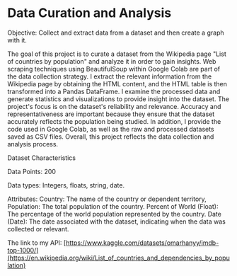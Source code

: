 # Data Curation and Analysis 
Objective: Collect and extract data from a dataset and then create a graph with it.

The goal of this project is to curate a dataset from the Wikipedia page "List of countries by population" and analyze it in order to gain insights. Web scraping techniques using BeautifulSoup within Google Colab are part of the data collection strategy. I extract the relevant information from the Wikipedia page by obtaining the HTML content, and the HTML table is then transformed into a Pandas DataFrame.  I examine the processed data and generate statistics and visualizations to provide insight into the dataset. The project's focus is on the dataset's reliability and relevance. Accuracy and representativeness are important because they ensure that the dataset accurately reflects the population being studied. In addition, I provide the code used in Google Colab, as well as the raw and processed datasets saved as CSV files. Overall, this project reflects the data collection and analysis process.


Dataset Characteristics

Data Points: 200

Data types: Integers, floats, string, date.

Attributes: Country: The name of the country or dependent territory, Population: The total population of the country. Percent of World (Float): The percentage of the world population represented by the country. Date (Date): The date associated with the dataset, indicating when the data was collected or relevant.




The link to my API: [https://www.kaggle.com/datasets/omarhanyy/imdb-top-1000/](https://en.wikipedia.org/wiki/List_of_countries_and_dependencies_by_population)

